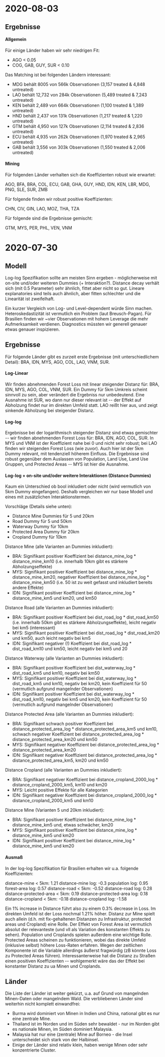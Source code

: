 
# 2020-08-03

## Ergebnisse

#### Allgemein

Für einige Länder haben wir sehr niedrigen Fit:

- AGO < 0.05
- COG, GAB, GUY, SUR < 0.10

Das Matching ist bei folgenden Ländern interessant:

- MDG behält 8005 von 566k Observationen (3,157 treated & 4,848 untreated)
- LAO behält 12,732 von 284k Observationen (5,489 treated & 7,243 untreated)
- KEN behält 2,489 von 664k Observationen (1,100 treated & 1,389 untreated)
- HND behält 2,437 von 131k Observationen (1,217 treated & 1,220 untreated)
- GTM behält 4,950 von 127k Observationen (2,114 treated & 2,836 untreated)
- ECU behält 4,935 von 262k Observationen (1,970 treated & 2,965 untreated)
- GAB behält 3,556 von 303k Observationen (1,550 treated & 2,006 untreated)

#### Mining

Für folgenden Länder verhalten sich die Koeffizienten robust wie erwartet:

AGO, BFA, BRA, COL, ECU, GAB, GHA, GUY, HND, IDN, KEN, LBR, MDG, PNG, SLE, SUR, ZMB

Für folgende finden wir robust positive Koeffizienten:

CHN, CIV, GIN, LAO, MOZ, THA, TZA

Für folgende sind die Ergebnisse gemischt:

GTM, MYS, PER, PHL, VEN, VNM


# 2020-07-30

## Modell

Log-log Spezifikation sollte am meisten Sinn ergeben - möglicherweise mit on-site und/oder weiteren Dummies (+ Interaktion?). Distance decay verhält sich (mit 0.5 Parameter) sehr ähnlich, fittet aber nicht so gut. Lineare explanatories sind teils auch ähnlich, aber fitten schlechter und die Linearität ist zweifelhaft.

Ein kurzer Vergleich von Log- und Level-dependent würde Sinn machen.
Heteroskedastizität ist vermutlich ein Problem (laut Breusch-Pagan).
Für Brasilien finden wir ~vier Observationen mit hohem Leverage die mehr Aufmerksamkeit verdienen.
Diagnostics müssten wir generell genauer etwas genauer inspizieren.

## Ergebnisse

Für folgende Länder gibt es zurzeit erste Ergebnisse (mit unterschiedlichem Detail): BRA, IDN, MYS, AGO, COL, LAO, VNM, SUR.

#### Log-Linear
Wir finden abnehmenden Forest Loss mit linear steigender Distanz für: BRA, IDN, MYS, AGO, COL, VNM, SUR. Ein Dummy für 5km Umkreis scheint sinnvoll zu sein, aber verändert die Ergebniss nur unbedeutend. Eine Ausnahme ist SUR, wo dann nur dieser relevant ist -- der Effekt auf Abholzung findet nur im direkten Umfeld statt.
LAO reißt hier aus, und zeigt sinkende Abholzung bei steigender Distanz.

#### Log-log
Ergebnisse bei der logarithmisch steigender Distanz sind etwas gemischter -- wir finden abnehmenden Forest Loss für: BRA, IDN, AGO, COL, SUR. In MYS und VNM ist der Koeffizient nahe bei 0 und nicht sehr robust; bei LAO finden wir steigenden Forest Loss (wie zuvor). Auch hier ist der 5km Dummy relevant, mit tendenziell höherem Einfluss.
Die Ergebnisse sind robust gegenüber dem Auslassen von Population, Land Use, Land Use Gruppen, und Protected Areas -- MYS ist hier die Ausnahme.

#### Log-log + on-site und/oder weitere Interaktionen (Distance Dummies)

Kaum ein Unterschied ob bool inkludiert oder nicht (wird vermutlich von 5km Dummy eingefangen). Deshalb vergleichen wir nur base Modell und eines mit zusätzlichen Interaktionstermen.

Vorschläge (Details siehe unten):
- Distance Mine Dummies für 5 und 20km
- Road Dummy für 5 und 50km
- Waterway Dummy für 10km
- Protected Area Dummy für 20km
- Cropland Dummy für 10km


Distance Mine (alle Varianten an Dummies inkludiert):

- BRA: Signifikant positiver Koeffizient bei distance_mine_log * distance_mine_km10 (i.e. innerhalb 10km gibt es stärkere Abholzungseffekte)
- MYS: Signifikant positiver Koeffizient bei distance_mine_log * distance_mine_km20, negativer Koeffizient bei distance_mine_log * distance_mine_km50 (i.e. 50 ist zu weit gefasst und inkludiert bereits andere Effekte)
- IDN: Signifikant positiver Koeffizient bei distance_mine_log * distance_mine_km5 und km20, und km50

Distance Road (alle Varianten an Dummies inkludiert):

- BRA: Signifikant positiver Koeffizient bei dist_road_log * dist_road_km50 (i.e. innerhalb 50km gibt es stärkere Abholzungseffekte), leicht negativ bei km5 (interessant)
- MYS: Signifikant positiver Koeffizient bei dist_road_log * dist_road_km20 und km50, auch leicht negativ bei km5
- IDN: Signifikant negativer (!) Koeffizient bei dist_road_log * dist_road_km10 und km50, leicht negativ bei km5 und 20

Distance Waterway (alle Varianten an Dummies inkludiert):

- BRA: Signifikant positiver Koeffizient bei dist_waterway_log * dist_road_km5 und km10, negativ bei km50
- MYS: Signifikant positiver Koeffizient bei dist_waterway_log * dist_road_km5 und km10, negativ bei km20, kein Koeffizient für 50 (vermutlich aufgrund mangelnder Observationen)
- IDN: Signifikant positiver Koeffizient bei dist_waterway_log * dist_road_km10, negativ bei km5 und km20, kein Koeffizient für 50 (vermutlich aufgrund mangelnder Observationen)

Distance Protected Area (alle Varianten an Dummies inkludiert):

- BRA: Signifikant schwach positiver Koeffizient bei distance_protected_area_log * distance_protected_area_km5 und km10, schwach negativer Koeffizient bei distance_protected_area_log * distance_protected_area_km20 und km50
- MYS: Signifikant negativer Koeffizient bei distance_protected_area_log * distance_protected_area_km20
- IDN: Signifikant negativer Koeffizient bei distance_protected_area_log * distance_protected_area_km5, km20 und km50

Distance Cropland (alle Varianten an Dummies inkludiert):

- BRA: Signifikant negativer Koeffizient bei distance_cropland_2000_log * distance_cropland_2000_km5, km10 und km20
- MYS: Leicht positive Effekte für alle Kategorien
- IDN: Signifikant negativer Koeffizient bei distance_cropland_2000_log * distance_cropland_2000_km5 und km10


Distance Mine (Varianten 5 und 20km inkludiert):

- BRA: Signifikant positiver Koeffizient bei distance_mine_log * distance_mine_km5 und, etwas schwächer, km20
- MYS: Signifikant positiver Koeffizient bei distance_mine_log * distance_mine_km5 und km20
- IDN: Signifikant positiver Koeffizient bei distance_mine_log * distance_mine_km5 und km20


#### Ausmaß

In der log-log Spezifikation für Brasilien erhalten wir u.a. folgende Koeffizienten:

distance-mine < 5km: 1.21
distance-mine log: -0.3
population log: 0.95
forest-area log: 0.57
distance-road < 5km: -0.52
distance-road log: 0.28
distance-protected-area < 5km: 0.19
distance-protected-area log: 0.18
distance-cropland < 5km: -0.18
distance-cropland log: -1.58

Ein 1% increase in Distance führt also zu einem 0.3% decrease in Loss. Im direkten Umfeld ist der Loss nochmal 1.21% höher.
Distanz zur Mine spielt auch allein (d.h. mit fix-gehaltenen Distanzen zu Infrastruktur, protected areas und Cropland) eine Rolle.
Der Effekt von Forest Area ist vermutlich absolut der relevanteste (und vll als Variation des konstanten Effekts zu sehen). Population und Croplands spielen außerdem eine wichtige Rolle. Protected Areas scheinen zu funktionieren, wobei das direkte Umfeld (inklusive selbst) höhere Loss-Raten erfahren. Wegen der zeitlichen Komponente ist die Variable allerdings äußerst fragwürdig (zB könnte Loss zu Protected Areas führen). Interessanterweise hat die Distanz zu Straßen einen positiven Koeffizienten -- wohlgemerkt wäre das der Effekt bei konstanter Distanz zu ua Minen und Croplands.


## Länder

Die Liste der Länder ist weiter gekürzt, u.a. auf Grund von mangelnden Minen-Daten oder mangelndem Wald. Die verbliebenen Länder sind weiterhin nicht komplett einwandfrei:

- Burma wird dominiert von Minen in Indien und China, national gibt es nur eine zentrale Mine.
- Thailand ist im Norden und im Süden sehr bewaldet - nur im Norden gibt es nationale Minen, im Süden dominiert Malaysia.
- Malaysia hat nur eine (zentrale) Mine auf Borneo - die Insel unterscheidet sich stark von der Halbinsel.
- Einige der Länder sind relativ klein, haben wenige Minen oder sehr konzentrierte Cluster.
